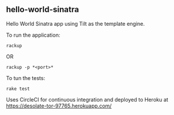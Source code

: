hello-world-sinatra
-------------------
Hello World Sinatra app using Tilt as the template engine.

To run the application:
```
rackup
```
OR
```
rackup -p *<port>*
```

To tun the tests:
```
rake test
```

Uses CircleCI for continuous integration and deployed to Heroku at
<https://desolate-tor-97765.herokuapp.com/>
